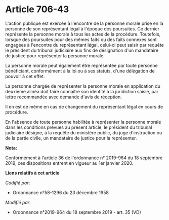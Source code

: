 # Article 706-43

L'action publique est exercée à l'encontre de la personne morale prise en la personne de son représentant légal à l'époque
des poursuites. Ce dernier représente la personne morale à tous les actes de la procédure. Toutefois, lorsque des poursuites
pour des mêmes faits ou des faits connexes sont engagées à l'encontre du représentant légal, celui-ci peut saisir par requête
le président du   tribunal judiciaire aux fins de désignation d'un mandataire de justice pour représenter la personne
morale. 

La personne morale peut également être représentée par toute personne bénéficiant, conformément à la loi ou à ses statuts,
d'une délégation de pouvoir à cet effet. 

La personne chargée de représenter la personne morale en application du deuxième alinéa doit faire connaître son identité à
la juridiction saisie, par lettre recommandée avec demande d'avis de réception. 

Il en est de même en cas de changement du représentant légal en cours de procédure. 

En l'absence de toute personne habilitée à représenter la personne morale dans les conditions prévues au présent article, le
président du   tribunal judiciaire désigne, à la requête du ministère public, du juge d'instruction ou de la partie civile,
un mandataire de justice pour la représenter.

**Nota:**

Conformément à l'article 36 de l'ordonnance n° 2019-964 du 18 septembre 2019, ces dispositions entrent en vigueur au 1er
janvier 2020.

**Liens relatifs à cet article**

_Codifié par_:

  - Ordonnance n°58-1296 du 23 décembre 1958

_Modifié par_:

  - Ordonnance n°2019-964 du 18 septembre 2019 - art. 35 (VD)

